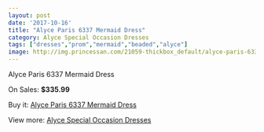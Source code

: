 ```yaml
---
layout: post
date: '2017-10-16'
title: "Alyce Paris 6337 Mermaid Dress"
category: Alyce Special Occasion Dresses
tags: ["dresses","prom","mermaid","beaded","alyce"]
image: http://img.princessan.com/21059-thickbox_default/alyce-paris-6337-mermaid-dress.jpg
---
```

Alyce Paris 6337 Mermaid Dress

On Sales: **$335.99**
<a href="https://www.princessan.com/en/9516-alyce-paris-6337-mermaid-dress.html"><amp-img layout="responsive" width="600" height="600" src="//img.princessan.com/21059-thickbox_default/alyce-paris-6337-mermaid-dress.jpg" alt="Alyce Paris 6337 Mermaid Dress 0" /></a>
<a href="https://www.princessan.com/en/9516-alyce-paris-6337-mermaid-dress.html"><amp-img layout="responsive" width="600" height="600" src="//img.princessan.com/21060-thickbox_default/alyce-paris-6337-mermaid-dress.jpg" alt="Alyce Paris 6337 Mermaid Dress 1" /></a>

Buy it: [Alyce Paris 6337 Mermaid Dress](https://www.princessan.com/en/9516-alyce-paris-6337-mermaid-dress.html "Alyce Paris 6337 Mermaid Dress")

View more: [Alyce Special Occasion Dresses](https://www.princessan.com/en/77- "Alyce Special Occasion Dresses")